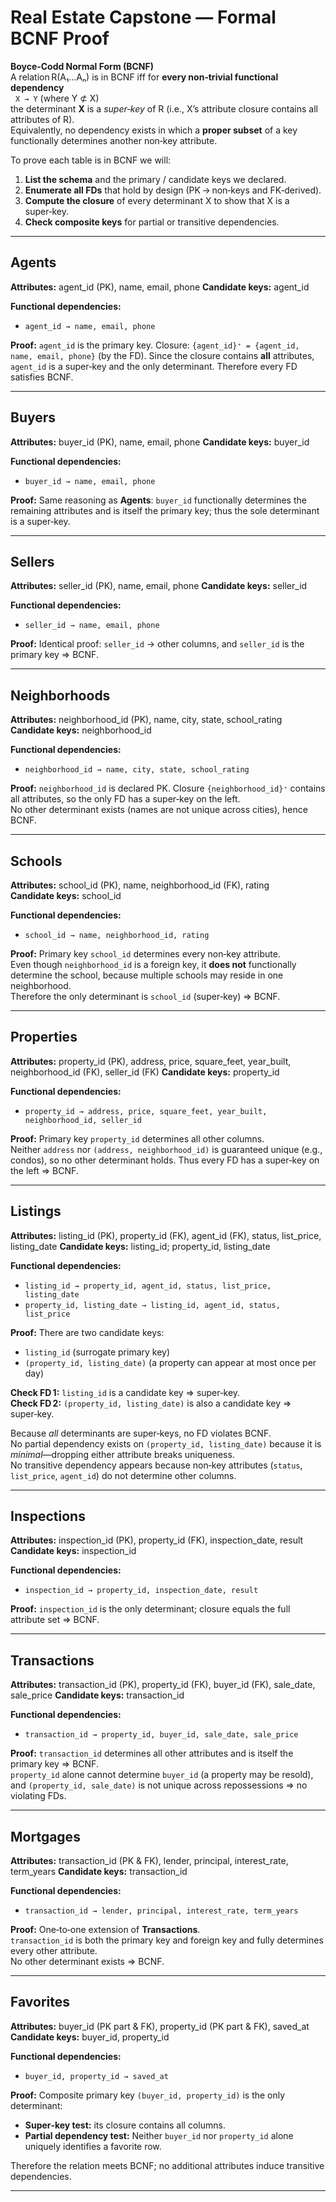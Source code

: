 
# Real Estate Capstone — Formal BCNF Proof  

**Boyce‑Codd Normal Form (BCNF)**  
A relation R(A₁…Aₙ) is in BCNF iff for **every non‑trivial functional dependency**  
&nbsp;&nbsp;`X → Y` (where Y ⊄ X)  
the determinant **X** is a *super‑key* of R (i.e., X’s attribute closure contains all attributes of R).  
Equivalently, no dependency exists in which a **proper subset** of a key functionally determines another non‑key attribute.

To prove each table is in BCNF we will:  

1. **List the schema** and the primary / candidate keys we declared.  
2. **Enumerate all FDs** that hold by design (PK → non‑keys and FK‑derived).  
3. **Compute the closure** of every determinant X to show that X is a super‑key.  
4. **Check composite keys** for partial or transitive dependencies.  

---

## Agents

**Attributes:** agent_id (PK), name, email, phone
**Candidate keys:** agent_id

**Functional dependencies:**
* `agent_id → name, email, phone`

**Proof:**
`agent_id` is the primary key.  Closure:  `{agent_id}⁺ = {agent_id, name, email, phone}`  (by the FD). Since the closure contains **all** attributes, `agent_id` is a super‑key and the only determinant. Therefore every FD satisfies BCNF.

---

## Buyers

**Attributes:** buyer_id (PK), name, email, phone
**Candidate keys:** buyer_id

**Functional dependencies:**
* `buyer_id → name, email, phone`

**Proof:**
Same reasoning as **Agents**: `buyer_id` functionally determines the remaining
attributes and is itself the primary key; thus the sole determinant is a super‑key.

---

## Sellers

**Attributes:** seller_id (PK), name, email, phone
**Candidate keys:** seller_id

**Functional dependencies:**
* `seller_id → name, email, phone`

**Proof:**
Identical proof: `seller_id` → other columns, and `seller_id` is the primary key ⇒ BCNF.

---

## Neighborhoods

**Attributes:** neighborhood_id (PK), name, city, state, school_rating
**Candidate keys:** neighborhood_id

**Functional dependencies:**
* `neighborhood_id → name, city, state, school_rating`

**Proof:**
`neighborhood_id` is declared PK.  Closure `{neighborhood_id}⁺` contains all attributes, so the only FD has a super‑key on the left.  
No other determinant exists (names are not unique across cities), hence BCNF.

---

## Schools

**Attributes:** school_id (PK), name, neighborhood_id (FK), rating
**Candidate keys:** school_id

**Functional dependencies:**
* `school_id → name, neighborhood_id, rating`

**Proof:**
Primary key `school_id` determines every non‑key attribute.  
Even though `neighborhood_id` is a foreign key, it **does not** functionally determine the school,
because multiple schools may reside in one neighborhood.  
Therefore the only determinant is `school_id` (super‑key) ⇒ BCNF.

---

## Properties

**Attributes:** property_id (PK), address, price, square_feet, year_built, neighborhood_id (FK), seller_id (FK)
**Candidate keys:** property_id

**Functional dependencies:**
* `property_id → address, price, square_feet, year_built, neighborhood_id, seller_id`

**Proof:**
Primary key `property_id` determines all other columns.  
Neither `address` nor `(address, neighborhood_id)` is guaranteed unique (e.g., condos), so no
other determinant holds.  Thus every FD has a super‑key on the left ⇒ BCNF.

---

## Listings

**Attributes:** listing_id (PK), property_id (FK), agent_id (FK), status, list_price, listing_date
**Candidate keys:** listing_id; property_id, listing_date

**Functional dependencies:**
* `listing_id → property_id, agent_id, status, list_price, listing_date`
* `property_id, listing_date → listing_id, agent_id, status, list_price`

**Proof:**
There are two candidate keys:

* `listing_id` (surrogate primary key)  
* `(property_id, listing_date)` (a property can appear at most once per day)

**Check FD 1:** `listing_id` is a candidate key ⇒ super‑key.  
**Check FD 2:** `(property_id, listing_date)` is also a candidate key ⇒ super‑key.

Because *all* determinants are super‑keys, no FD violates BCNF.  
No partial dependency exists on `(property_id, listing_date)` because it is *minimal*—dropping either attribute breaks uniqueness.  
No transitive dependency appears because non‑key attributes (`status`, `list_price`, `agent_id`) do not determine other columns.

---

## Inspections

**Attributes:** inspection_id (PK), property_id (FK), inspection_date, result
**Candidate keys:** inspection_id

**Functional dependencies:**
* `inspection_id → property_id, inspection_date, result`

**Proof:**
`inspection_id` is the only determinant; closure equals the full attribute set ⇒ BCNF.

---

## Transactions

**Attributes:** transaction_id (PK), property_id (FK), buyer_id (FK), sale_date, sale_price
**Candidate keys:** transaction_id

**Functional dependencies:**
* `transaction_id → property_id, buyer_id, sale_date, sale_price`

**Proof:**
`transaction_id` determines all other attributes and is itself the primary key ⇒ BCNF.  
`property_id` alone cannot determine `buyer_id` (a property may be resold), and `(property_id, sale_date)` is not unique across repossessions ⇒ no violating FDs.

---

## Mortgages

**Attributes:** transaction_id (PK & FK), lender, principal, interest_rate, term_years
**Candidate keys:** transaction_id

**Functional dependencies:**
* `transaction_id → lender, principal, interest_rate, term_years`

**Proof:**
One‑to‑one extension of **Transactions**.  
`transaction_id` is both the primary key and foreign key and fully determines every other attribute.  
No other determinant exists ⇒ BCNF.

---

## Favorites

**Attributes:** buyer_id (PK part & FK), property_id (PK part & FK), saved_at
**Candidate keys:** buyer_id, property_id

**Functional dependencies:**
* `buyer_id, property_id → saved_at`

**Proof:**
Composite primary key `(buyer_id, property_id)` is the only determinant:

* **Super‑key test:** its closure contains all columns.  
* **Partial dependency test:** Neither `buyer_id` nor `property_id` alone uniquely identifies a favorite row.  

Therefore the relation meets BCNF; no additional attributes induce transitive dependencies.

---
